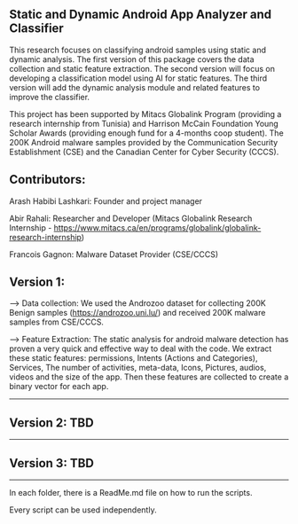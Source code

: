 ## Static and Dynamic Android App Analyzer and Classifier

This research focuses on classifying android samples using static and dynamic analysis. The first version of this package covers the data collection and static feature extraction. The second version will focus on developing a classification model using AI for static features. The third version will add the dynamic analysis module and related features to improve the classifier.
 
This project has been supported by Mitacs Globalink Program (providing a research internship from Tunisia) and Harrison McCain Foundation Young Scholar Awards (providing enough fund for a 4-months coop student). The 200K Android malware samples provided by the Communication Security Establishment (CSE) and the Canadian Center for Cyber Security (CCCS). 

## Contributors:
Arash Habibi Lashkari: Founder and project manager

Abir Rahali: Researcher and Developer (Mitacs Globalink Research Internship - https://www.mitacs.ca/en/programs/globalink/globalink-research-internship)

Francois Gagnon: Malware Dataset Provider (CSE/CCCS)

## Version 1: 

--> Data collection: We used the Androzoo dataset for collecting 200K Benign samples (https://androzoo.uni.lu/) and received 200K malware samples from CSE/CCCS.

--> Feature Extraction: The static analysis for android malware detection has proven a very quick and effective way to deal with the code. We extract these static features: permissions, Intents (Actions and Categories), Services, The number of activities, meta-data, Icons, Pictures, audios, videos and the size of the app. Then these features are collected to create a binary vector for each app.

------------------------------------------------------
## Version 2: TBD

------------------------------------------------------
## Version 3: TBD

------------------------------------------------------

In each folder, there is a ReadMe.md file on how to run the scripts. 

Every script can be used independently.
